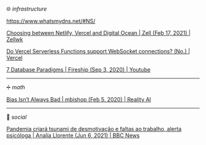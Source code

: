 🌐 _infrastructure_

https://www.whatsmydns.net/#NS/

[Choosing between Netlify, Vercel and Digital Ocean | Zell (Feb 17, 2021) | Zellwk](https://zellwk.com/blog/netlify-vercel-digital-ocean/)

[Do Vercel Serverless Functions support WebSocket connections? (No.) | Vercel](https://vercel.com/support/articles/do-vercel-serverless-functions-support-websocket-connections)

[7 Database Paradigms | Fireship (Sep 3, 2020) | Youtube](https://www.youtube.com/watch?v=W2Z7fbCLSTw)

---

➗ _math_

[Bias Isn’t Always Bad | mbishop (Feb 5, 2020) | Reality AI](https://reality.ai/bias-isnt-always-bad/)

---

👥 _social_ 

[Pandemia criará tsunami de desmotivação e faltas ao trabalho, alerta psicóloga | Analía Llorente (Jun 6, 2021) | BBC News](https://www.bbc.com/portuguese/geral-57194633)
